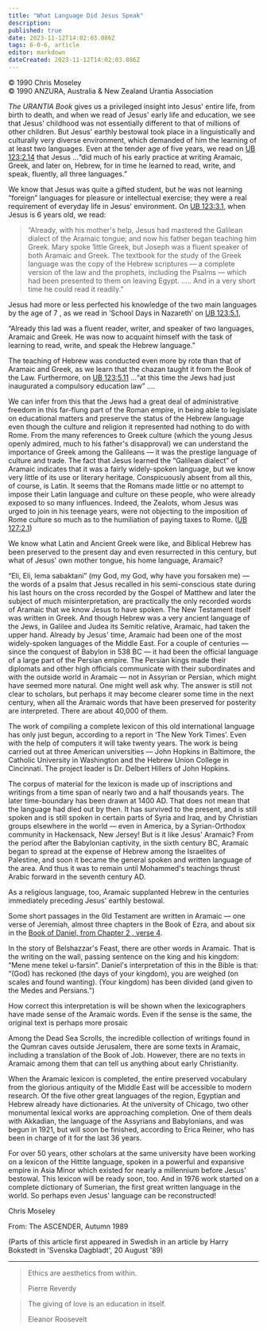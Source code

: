 ```yaml
---
title: "What Language Did Jesus Speak"
description: 
published: true
date: 2023-11-12T14:02:03.086Z
tags: 6-0-6, article
editor: markdown
dateCreated: 2023-11-12T14:02:03.086Z
---
```


<p class="v-card v-sheet theme--light gray lighten-3 px-2 py-1">© 1990 Chris Moseley<br>© 1990 ANZURA, Australia & New Zealand Urantia Association</p>

_The URANTIA Book_ gives us a privileged insight into Jesus' entire life, from birth to death, and when we read of Jesus' early life and education, we see that Jesus' childhood was not essentially different to that of millions of other children. But Jesus' earthly bestowal took place in a linguistically and culturally very diverse environment, which demanded of him the learning of at least two languages. Even at the tender age of five years, we read on [UB 123:2.14](/en/The_Urantia_Book/123#p2_14) that Jesus ...“did much of his early practice at writing Aramaic, Greek, and later on, Hebrew, for in time he learned to read, write, and speak, fluently, all three languages.”

We know that Jesus was quite a gifted student, but he was not learning “foreign” languages for pleasure or intellectual exercise; they were a real requirement of everyday life in Jesus' environment. On [UB 123:3.1](/en/The_Urantia_Book/123#p3_1), when Jesus is 6 years old, we read:

> “Already, with his mother's help, Jesus had mastered the Galilean dialect of the Aramaic tongue; and now his father began teaching him Greek. Mary spoke 1ittle Greek, but Joseph was a fluent speaker of both Aramaic and Greek. The textbook for the study of the Greek language was the copy of the Hebrew scriptures — a complete version of the law and the prophets, including the Psalms — which had been presented to them on leaving Egypt. ..... And in a very short time he could read it readily.”

Jesus had more or less perfected his knowledge of the two main languages by the age of 7 , as we read in ‘School Days in Nazareth’ on [UB 123:5.1](/en/The_Urantia_Book/123#p5_1),

“Already this lad was a fluent reader, writer, and speaker of two languages, Aramaic and Greek. He was now to acquaint himself with the task of learning to read, write, and speak the Hebrew language.”

The teaching of Hebrew was conducted even more by rote than that of Aramaic and Greek, as we learn that the chazan taught it from the Book of the Law. Furthermore, on [UB 123:5.11](/en/The_Urantia_Book/123#p5_11) ...“at this time the Jews had just inaugurated a compulsory education law” ....

We can infer from this that the Jews had a great deal of administrative freedom in this far-flung part of the Roman empire, in being able to legislate on educational matters and preserve the status of the Hebrew language even though the culture and religion it represented had nothing to do with Rome. From the many references to Greek culture (which the young Jesus openly admired, much to his father's disapproval) we can understand the importance of Greek among the Galileans — it was the prestige language of culture and trade. The fact that Jesus learned the “Galilean dialect” of Aramaic indicates that it was a fairly widely-spoken language, but we know very little of its use or literary heritage. Conspicuously absent from all this, of course, is Latin. It seems that the Romans made little or no attempt to impose their Latin language and culture on these people, who were already exposed to so many influences. Indeed, the Zealots, whom Jesus was urged to join in his teenage years, were not objecting to the imposition of Rome culture so much as to the humiliation of paying taxes to Rome. ([UB 127:2.1](/en/The_Urantia_Book/127#p2_1))

We know what Latin and Ancient Greek were like, and Biblical Hebrew has been preserved to the present day and even resurrected in this century, but what of Jesus' own mother tongue, his home language, Aramaic?

“Eli, Eli, lema sabaktani” (my God, my God, why have you forsaken me) — the words of a psalm that Jesus recalled in his semi-conscious state during his last hours on the cross recorded by the Gospel of Matthew and later the subject of much misinterpretation, are practically the only recorded words of Aramaic that we know Jesus to have spoken. The New Testament itself was written in Greek. And though Hebrew was a very ancient language of the Jews, in Galilee and Judea its Semitic relative, Aramaic, had taken the upper hand. Already by Jesus' time, Aramaic had been one of the most widely-spoken languages of the Middle East. For a couple of centuries — since the conquest of Babylon in 538 BC — it had been the official language of a large part of the Persian empire. The Persian kings made their diplomats and other high officials communicate with their subordinates and with the outside world in Aramaic — not in Assyrian or Persian, which might have seemed more natural. One might well ask why. The answer is still not clear to scholars, but perhaps it may become clearer some time in the next century, when all the Aramaic words that have been preserved for posterity are interpreted. There are about 40,000 of them.

The work of compiling a complete lexicon of this old international language has only just begun, according to a report in ‘The New York Times’. Even with the help of computers it will take twenty years. The work is being carried out at three American universities — John Hopkins in Baltimore, the Catholic University in Washington and the Hebrew Union College in Cincinnati. The project leader is Dr. Delbert Hillers of John Hopkins.

The corpus of material for the lexicon is made up of inscriptions and writings from a time span of nearly two and a half thousands years. The later time-boundary has been drawn at 1400 AD. That does not mean that the language had died out by then. It has survived to the present, and is still spoken and is still spoken in certain parts of Syria and Iraq, and by Christian groups elsewhere in the world — even in America, by a Syrian-Orthodox community in Hackensack, New Jersey! But is it like Jesus' Aramaic? From the period after the Babylonian captivity, in the sixth century BC, Aramaic began to spread at the expense of Hebrew among the Israelites of Palestine, and soon it became the general spoken and written language of the area. And thus it was to remain until Mohammed's teachings thrust Arabic forward in the seventh century AD.

As a religious language, too, Aramaic supplanted Hebrew in the centuries immediately preceding Jesus' earthly bestowal.

Some short passages in the 0ld Testament are written in Aramaic — one verse of Jeremiah, almost three chapters in the Book of Ezra, and about six in the [Book of Daniel, from Chapter 2 , verse 4](/en/Bible/Daniel/2#v4).

In the story of Belshazzar's Feast, there are other words in Aramaic. That is the writing on the wall, passing sentence on the king and his kingdom: “Mene mene tekel u-farsin”. Daniel's interpretation of this in the Bible is that: “(God) has reckoned (the days of your kingdom), you are weighed (on scales and found wanting). (Your kingdom) has been divided (and given to the Medes and Persians.”)

How correct this interpretation is will be shown when the lexicographers have made sense of the Aramaic words. Even if the sense is the same, the original text is perhaps more prosaic

Among the Dead Sea Scrolls, the incredible collection of writings found in the Qumran caves outside Jerusalem, there are some texts in Aramaic, including a translation of the Book of Job. However, there are no texts in Aramaic among them that can tell us anything about early Christianity.

When the Aramaic lexicon is completed, the entire preserved vocabulary from the glorious antiquity of the Middle East will be accessible to modern research. Of the five other great languages of the region, Egyptian and Hebrew already have dictionaries. At the university of Chicago, two other monumental lexical works are approaching completion. One of them deals with Akkadian, the language of the Assyrians and Babylonians, and was begun in 1921, but will soon be finished, according to Erica Reiner, who has been in charge of it for the last 36 years.

For over 50 years, other scholars at the same university have been working on a lexicon of the Hittite language, spoken in a powerful and expansive empire in Asia Minor which existed for nearly a millennium before Jesus' bestowal. This lexicon will be ready soon, too. And in 1976 work started on a complete dictionary of Sumerian, the first great written language in the world. So perhaps even Jesus' language can be reconstructed!

Chris Moseley

From: The ASCENDER, Autumn 1989

(Parts of this article first appeared in Swedish in an article by Harry Bokstedt in 'Svenska Dagbladt', 20 August '89)

---

> Ethics are aesthetics from within.
> 
> Pierre Reverdy

> The giving of love is an education in itself.
> 
> Eleanor Roosevelt